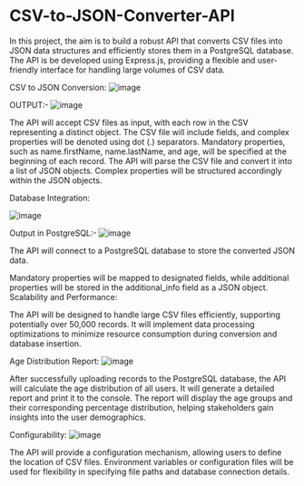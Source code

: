 # CSV-to-JSON-Converter-API
In this project, the aim is to build a robust API that converts CSV files into JSON data structures and efficiently stores them in a PostgreSQL database. The API is be developed using Express.js,  providing a flexible and user-friendly interface for handling large volumes of CSV data. 


CSV to JSON Conversion:
![image](https://github.com/Arbazkhan767/CSV-to-JSON-Converter-API/assets/68524549/2f96b401-77de-4774-b714-7417012852a8)

OUTPUT:-
![image](https://github.com/Arbazkhan767/CSV-to-JSON-Converter-API/assets/68524549/ca3d95d6-93be-45a4-a3f3-b3c461a498ae)


The API will accept CSV files as input, with each row in the CSV representing a distinct object.
The CSV file will include fields, and complex properties will be denoted using dot (.) separators.
Mandatory properties, such as name.firstName, name.lastName, and age, will be specified at the beginning of each record.
The API will parse the CSV file and convert it into a list of JSON objects.
Complex properties will be structured accordingly within the JSON objects.



Database Integration:

![image](https://github.com/Arbazkhan767/CSV-to-JSON-Converter-API/assets/68524549/1bb0e0c1-e63a-4dd3-87e2-62d80f1d4cf7)


Output in PostgreSQL:-
![image](https://github.com/Arbazkhan767/CSV-to-JSON-Converter-API/assets/68524549/ee4b0f3b-c940-416c-b644-0f6cc50fe51b)


The API will connect to a PostgreSQL database to store the converted JSON data.

Mandatory properties will be mapped to designated fields, while additional properties will be stored in the additional_info field as a JSON object.
Scalability and Performance:

The API will be designed to handle large CSV files efficiently, supporting potentially over 50,000 records.
It will implement data processing optimizations to minimize resource consumption during conversion and database insertion.


Age Distribution Report:
![image](https://github.com/Arbazkhan767/CSV-to-JSON-Converter-API/assets/68524549/5b47aa58-d66a-43db-887a-720fda8c6f4b)

After successfully uploading records to the PostgreSQL database, the API will calculate the age distribution of all users.
It will generate a detailed report and print it to the console.
The report will display the age groups and their corresponding percentage distribution, helping stakeholders gain insights into the user demographics.


Configurability:
![image](https://github.com/Arbazkhan767/CSV-to-JSON-Converter-API/assets/68524549/1491ce85-b52f-4ecf-9695-e9c85defd4ef)


The API will provide a configuration mechanism, allowing users to define the location of CSV files.
Environment variables or configuration files will be used for flexibility in specifying file paths and database connection details.

